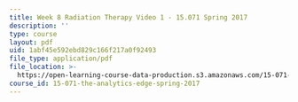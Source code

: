 ```yaml
---
title: Week 8 Radiation Therapy Video 1 - 15.071 Spring 2017
description: ''
type: course
layout: pdf
uid: 1abf45e592ebd829c166f217a0f92493
file_type: application/pdf
file_location: >-
  https://open-learning-course-data-production.s3.amazonaws.com/15-071-the-analytics-edge-spring-2017/1abf45e592ebd829c166f217a0f92493_MIT15_071S17_Unit8_RadiationTherapy.pdf
course_id: 15-071-the-analytics-edge-spring-2017
---
```

